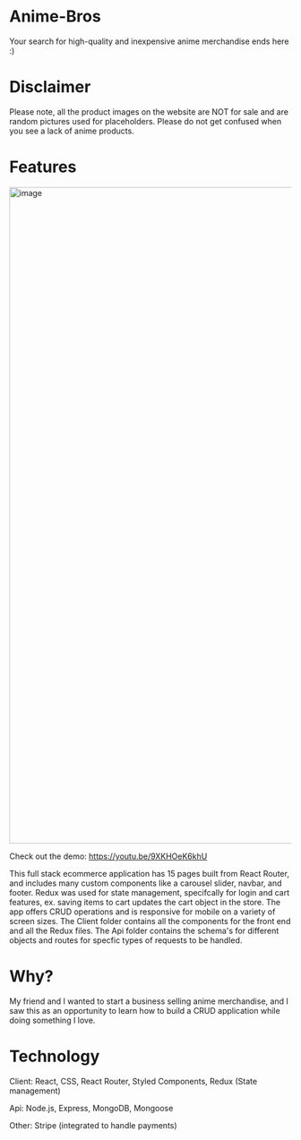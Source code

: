 # Anime-Bros
Your search for high-quality and inexpensive anime merchandise ends here :)

# Disclaimer
Please note, all the product images on the website are NOT for sale and are random pictures used for placeholders. Please do not get confused when you see a lack of anime products.

# Features
<img width="1173" alt="image" src="https://user-images.githubusercontent.com/70664921/178595640-30ec8951-78b3-407d-83fb-a3fd921dd7a9.png">

Check out the demo:
https://youtu.be/9XKHOeK6khU

This full stack ecommerce application has 15 pages built from React Router, and includes many custom components like a carousel slider, navbar, and footer. Redux was used for state management, specifcally for login and cart features, ex. saving items to cart updates the cart object in the store. The app offers CRUD operations and is responsive for mobile on a variety of screen sizes. The Client folder contains all the components for the front end and all the Redux files. The Api folder contains the schema's for different objects and routes for specfic types of requests to be handled.

# Why?
My friend and I wanted to start a business selling anime merchandise, and I saw this as an opportunity to learn how to build a CRUD application while doing something I love.
# Technology
Client: React, CSS, React Router, Styled Components, Redux (State management)

Api: Node.js, Express, MongoDB, Mongoose

Other: Stripe (integrated to handle payments)
